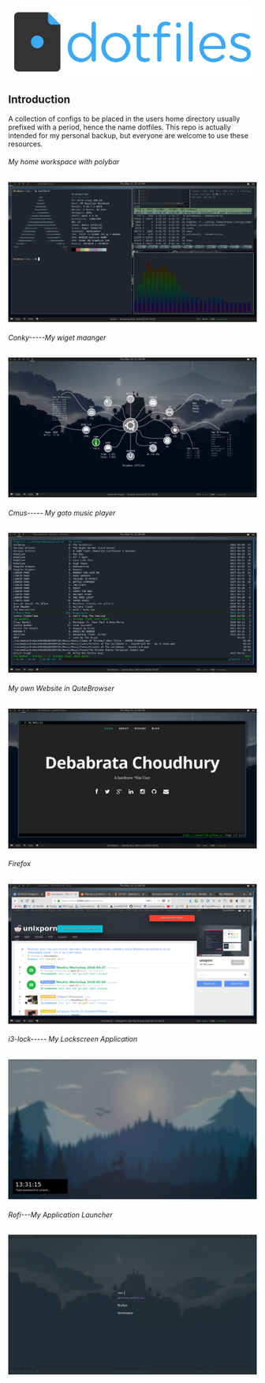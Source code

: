 ![dotfiles](https://raw.githubusercontent.com/LoneWolf38/DotFiles/master/Screenshots/dotfiles-logo.png)

## Introduction
A collection of configs to be placed in the users home directory usually prefixed with a period, hence the name dotfiles.
This repo is actually intended for my personal backup, but everyone are welcome to use these resources. 



###### My home workspace with polybar

![Screeshot](https://raw.githubusercontent.com/LoneWolf38/DotFiles/master/Screenshots/vis_neo_home.png)

###### Conky-----My wiget maanger

![Screenshot](https://raw.githubusercontent.com/LoneWolf38/DotFiles/master/Screenshots/conky.png)


###### Cmus----- My goto music player
 

![Screenshot](https://raw.githubusercontent.com/LoneWolf38/DotFiles/master/Screenshots/music.png)



###### My own Website in QuteBrowser

![Screenshot](https://raw.githubusercontent.com/LoneWolf38/DotFiles/master/Screenshots/own.png)


###### Firefox  


![Screenshot](https://raw.githubusercontent.com/LoneWolf38/DotFiles/master/Screenshots/firefox.png)


###### i3-lock----- My Lockscreen Application


![Screenshot](https://raw.githubusercontent.com/LoneWolf38/DotFiles/master/Screenshots/lock.png)



###### Rofi---My Application Launcher

![Screenshot](https://raw.githubusercontent.com/LoneWolf38/DotFiles/master/Screenshots/rofi.png)





